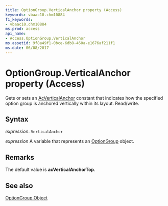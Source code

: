 ```yaml
---
title: OptionGroup.VerticalAnchor property (Access)
keywords: vbaac10.chm10884
f1_keywords:
- vbaac10.chm10884
ms.prod: access
api_name:
- Access.OptionGroup.VerticalAnchor
ms.assetid: 9f8a49f1-0bce-6db8-460a-e1676af211f1
ms.date: 06/08/2017
---
```



# OptionGroup.VerticalAnchor property (Access)

Gets or sets an [AcVerticalAnchor](Access.AcVerticalAnchor.md) constant that indicates how the specified option group is anchored vertically within its layout. Read/write.


## Syntax

_expression_. `VerticalAnchor`

_expression_ A variable that represents an [OptionGroup](Access.OptionGroup.md) object.


## Remarks

The default value is  **acVerticalAnchorTop**.


## See also


[OptionGroup Object](Access.OptionGroup.md)

